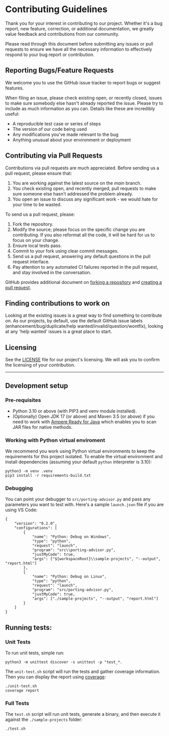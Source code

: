 # Contributing Guidelines

Thank you for your interest in contributing to our project. Whether it's a bug report, new feature, correction, or additional
documentation, we greatly value feedback and contributions from our community.

Please read through this document before submitting any issues or pull requests to ensure we have all the necessary
information to effectively respond to your bug report or contribution.


## Reporting Bugs/Feature Requests

We welcome you to use the GitHub issue tracker to report bugs or suggest features.

When filing an issue, please check existing open, or recently closed, issues to make sure somebody else hasn't already
reported the issue. Please try to include as much information as you can. Details like these are incredibly useful:

* A reproducible test case or series of steps
* The version of our code being used
* Any modifications you've made relevant to the bug
* Anything unusual about your environment or deployment


## Contributing via Pull Requests
Contributions via pull requests are much appreciated. Before sending us a pull request, please ensure that:

1. You are working against the latest source on the *main* branch.
2. You check existing open, and recently merged, pull requests to make sure someone else hasn't addressed the problem already.
3. You open an issue to discuss any significant work - we would hate for your time to be wasted.

To send us a pull request, please:

1. Fork the repository.
2. Modify the source; please focus on the specific change you are contributing. If you also reformat all the code, it will be hard for us to focus on your change.
3. Ensure local tests pass.
4. Commit to your fork using clear commit messages.
5. Send us a pull request, answering any default questions in the pull request interface.
6. Pay attention to any automated CI failures reported in the pull request, and stay involved in the conversation.

GitHub provides additional document on [forking a repository](https://help.github.com/articles/fork-a-repo/) and
[creating a pull request](https://help.github.com/articles/creating-a-pull-request/).


## Finding contributions to work on
Looking at the existing issues is a great way to find something to contribute on. As our projects, by default, use the default GitHub issue labels (enhancement/bug/duplicate/help wanted/invalid/question/wontfix), looking at any 'help wanted' issues is a great place to start.

## Licensing

See the [LICENSE](LICENSE) file for our project's licensing. We will ask you to confirm the licensing of your contribution.

* ** *

## Development setup

### Pre-requisites
- Python 3.10 or above (with PIP3 and venv module installed).
- (Optionally) Open JDK 17 (or above) and Maven 3.5 (or above) if you need to work with [Ampere Ready for Java](src/advisor/tools/ampere-ready-java/README.md) which enables you to scan JAR files for native methods.

### Working with Python virtual enviroment

We recommend you work using Python virtual environments to keep the requirements for this project isolated. To enable the virtual environment and install dependencies (assuming your default `python` interpreter is 3.10):

```
python3 -m venv .venv
pip3 install -r requirements-build.txt
```

### Debugging

You can point your debugger to `src/porting-advisor.py` and pass any parameters you want to test with. Here's a sample `launch.json` file if you are using VS Code:

```
{
    "version": "0.2.0",
    "configurations": [
        {
            "name": "Python: Debug on Windows",
            "type": "python",
            "request": "launch",
            "program": "src\\porting-advisor.py",
            "justMyCode": true,
            "args": ["${workspaceRoot}\\sample-projects", "--output", "report.html"]
        },
        {
            "name": "Python: Debug on Linux",
            "type": "python",
            "request": "launch",
            "program": "src/porting-advisor.py",
            "justMyCode": true,
            "args": ["./sample-projects", "--output", "report.html"]
        }
    ]
}
```

## Running tests:

### Unit Tests

To run unit tests, simple run:

```
python3 -m unittest discover -s unittest -p "test_*.
```

The `unit-test.sh` script will run the tests and gather coverage information. Then you can display the report using [coverage](https://coverage.readthedocs.io/en/7.0.2/cmd.html#coverage-summary-coverage-report):

```
./unit-test.sh
coverage report
```

### Full Tests

The `test.sh` script will run unit tests, generate a binary, and then execute it against the `./sample-projects` folder:

```
./test.sh
```
